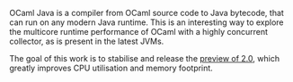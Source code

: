OCaml Java is a compiler from OCaml source code to Java bytecode, that can run
on any modern Java runtime. This is an interesting way to explore the multicore
runtime performance of OCaml with a highly concurrent collector, as is present
in the latest JVMs.

The goal of this work is to stabilise and release the [preview of 2.0](http://ocamljava.x9c.fr/preview/),
which greatly improves CPU utilisation and memory footprint.
